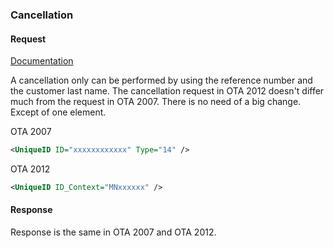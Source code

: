 ### Cancellation

#### Request

[Documentation](http://doc.carnect.com/ota2007/cancellation.html)

A cancellation only can be performed by using the reference number and the customer last name.
The cancellation request in OTA 2012 doesn't differ much from the request in OTA 2007.
There is no need of a big change. Except of one element.

OTA 2007
```xml
<UniqueID ID="xxxxxxxxxxxx" Type="14" />
```

OTA 2012
```xml
<UniqueID ID_Context="MNxxxxxx" />
```

#### Response

Response is the same in OTA 2007 and OTA 2012.
